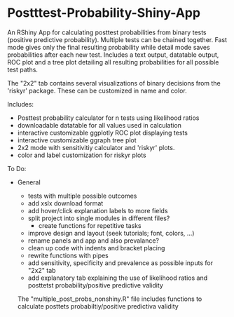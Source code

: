 # Postttest-Probability-Shiny-App

An RShiny App for calculating posttest probabilities from binary tests (positive predictive probability). 
Multiple tests can be chained together. 
Fast mode gives only the final resulting probability while detail mode saves probabilities after each new test.
Includes a text output, datatable output, ROC plot and a tree plot detailing all resulting probabilities for all possible test paths. 

The "2x2" tab contains several visualizations of binary decisions from the 'riskyr' package. These can be customized in name and color. 

Includes:
- Posttest probability calculator for n tests using likelihood ratios
- downloadable datatable for all values used in calculation
- interactive customizable ggplotly ROC plot displaying tests  
- interactive customizable ggraph tree plot
- 2x2 mode with sensitivitiy calculator and 'riskyr' plots.
- color and label customization for riskyr plots

To Do:
- General 
    - tests with multiple possible outcomes
    - add xslx download format
    - add hover/click explanation labels to more fields
    - split project into single modules in different files?
        - create functions for repetitive tasks
    - improve design and layout (seek tutorials; font, colors, ...)
    - rename panels and app and also prevalance?
    - clean up code with indents and bracket placing
    - rewrite functions with pipes
    - add sensitivity, specificity and prevalence as possible inputs for "2x2" tab
    - add explanatory tab explaining the use of likelihood ratios and posttetst probability/positive predictive validity
    
    
    
  The "multiple_post_probs_nonshiny.R" file includes functions to calculate posttets probabiltiy/positive predictiva validity 
